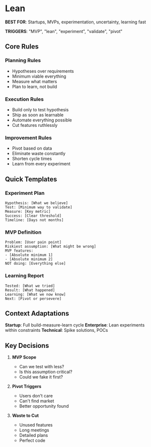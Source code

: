 # Lean

**BEST FOR**: Startups, MVPs, experimentation, uncertainty, learning fast

**TRIGGERS**: "MVP", "lean", "experiment", "validate", "pivot"

## Core Rules

### Planning Rules

- Hypotheses over requirements
- Minimum viable everything
- Measure what matters
- Plan to learn, not build

### Execution Rules

- Build only to test hypothesis
- Ship as soon as learnable
- Automate everything possible
- Cut features ruthlessly

### Improvement Rules

- Pivot based on data
- Eliminate waste constantly
- Shorten cycle times
- Learn from every experiment

## Quick Templates

### Experiment Plan

```
Hypothesis: [What we believe]
Test: [Minimum way to validate]
Measure: [Key metric]
Success: [Clear threshold]
Timeline: [Days not months]
```

### MVP Definition

```
Problem: [User pain point]
Riskiest assumption: [What might be wrong]
MVP features:
- [Absolute minimum 1]
- [Absolute minimum 2]
NOT doing: [Everything else]
```

### Learning Report

```
Tested: [What we tried]
Result: [What happened]
Learning: [What we now know]
Next: [Pivot or persevere]
```

## Context Adaptations

**Startup**: Full build-measure-learn cycle **Enterprise**: Lean experiments within constraints
**Technical**: Spike solutions, POCs

## Key Decisions

1. **MVP Scope**
   - Can we test with less?
   - Is this assumption critical?
   - Could we fake it first?

2. **Pivot Triggers**
   - Users don't care
   - Can't find market
   - Better opportunity found

3. **Waste to Cut**
   - Unused features
   - Long meetings
   - Detailed plans
   - Perfect code
